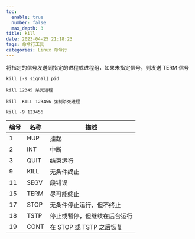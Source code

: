 ```yaml
---
toc:
  enable: true
  number: false
  max_depth: 3
title: kill
date: 2023-04-25 21:18:23
tags: 命令行工具
categories: Linux 命令行
---
```


将指定的信号发送到指定的进程或进程组，如果未指定信号，则发送 TERM 信号

```
kill [-s signal] pid

kill 12345 杀死进程

kill -KILL 123456 强制杀死进程

kill -9 123456
```

|编号|名称|描述
|-|-|-|
1|HUP|挂起
2|INT|中断
3|QUIT|结束运行
9|KILL|无条件终止
11|SEGV|段错误
15|TERM|尽可能终止
17|STOP|无条件停止运行，但不终止
18|TSTP|停止或暂停，但继续在后台运行
19|CONT|在 STOP 或 TSTP 之后恢复